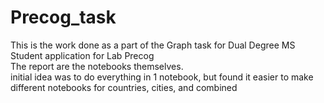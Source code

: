 # Precog_task
This is the work done as a part of the Graph task for Dual Degree MS Student application for Lab Precog  
The report are the notebooks themselves.  
initial idea was to do everything in 1 notebook, but found it easier to make different notebooks for countries, cities, and combined  
